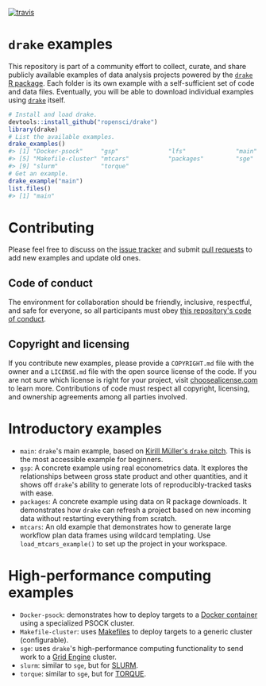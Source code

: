 [![travis](https://travis-ci.org/wlandau/drake-examples.svg?branch=master)](https://travis-ci.org/wlandau/drake-examples)

# `drake` examples

This repository is part of a community effort to collect, curate, and share publicly available examples of data analysis projects powered by the  [`drake` R package](https://github.com/ropensci/drake). Each folder is its own example with a self-sufficient set of code and data files. Eventually, you will be able to download individual examples using [`drake`](https://github.com/ropensci/drake) itself.

```r
# Install and load drake.
devtools::install_github("ropensci/drake")
library(drake)
# List the available examples.
drake_examples()
#> [1] "Docker-psock"     "gsp"              "lfs"              "main"            
#> [5] "Makefile-cluster" "mtcars"           "packages"         "sge"             
#> [9] "slurm"            "torque"     
# Get an example.
drake_example("main")
list.files()
#> [1] "main"
```

# Contributing

 Please feel free to discuss on the [issue tracker](https://github.com/wlandau/drake-examples/issues) and submit [pull requests](https://github.com/wlandau/drake-examples/pulls) to add new examples and update old ones.
 
## Code of conduct
 
The environment for collaboration should be friendly, inclusive, respectful, and safe for everyone, so all participants must obey [this repository's code of conduct](https://github.com/wlandau/drake-examples/blob/master/CONDUCT.md).

## Copyright and licensing

If you contribute new examples, please provide a `COPYRIGHT.md` file with the owner and a `LICENSE.md` file with the open source license of the code.  If you are not sure which license is right for your project, visit [choosealicense.com](https://choosealicense.com/) to learn more. Contributions of code must respect all copyright, licensing, and ownership agreements among all parties involved.

# Introductory examples

- `main`: `drake`'s main example, based on [Kirill Müller's `drake` pitch](https://krlmlr.github.io/drake-pitch/). This is the most accessible example for beginners.
- `gsp`: A concrete example using real econometrics data. It explores the relationships between gross state product and other quantities, and it shows off `drake`'s ability to generate lots of reproducibly-tracked tasks with ease.
- `packages`: A concrete example using data on R package downloads. It demonstrates how `drake` can refresh a project based on new incoming data without restarting everything from scratch.
- `mtcars`: An old example that demonstrates how to generate large workflow plan data frames using wildcard templating. Use `load_mtcars_example()` to set up the project in your workspace.

# High-performance computing examples

- `Docker-psock`: demonstrates how to deploy targets to a [Docker container](https://www.docker.com/what-container) using a specialized PSOCK cluster.
- `Makefile-cluster`: uses [Makefiles](https://www.gnu.org/software/make/) to deploy targets to a generic cluster (configurable).
- `sge`: uses `drake`'s high-performance computing functionality to send work to a [Grid Engine](http://www.univa.com/products/) cluster.
- `slurm`: similar to `sge`, but for [SLURM](https://slurm.schedmd.com).
- `torque`: similar to `sge`, but for [TORQUE](http://www.adaptivecomputing.com/products/open-source/torque/).
